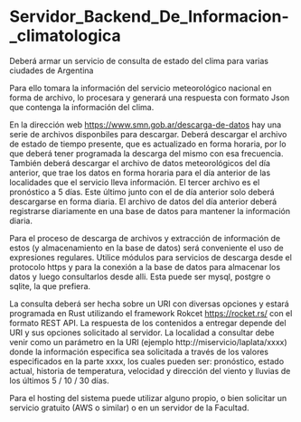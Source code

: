 # Servidor_Backend_De_Informacion-_climatologica
Deberá armar un servicio de consulta de estado del clima para varias ciudades de Argentina

Para ello tomara la información del servicio meteorológico nacional en forma de archivo, lo procesara y generará una respuesta con formato Json que contenga la información del clima.

En la dirección web https://www.smn.gob.ar/descarga-de-datos hay una serie de archivos disponbiles para descargar. Deberá descargar el archivo de estado de tiempo presente, que es actualizado en forma horaria, por lo que deberá tener programada la descarga del mismo con esa frecuencia. También deberá descargar el archivo de datos meteorológicos del día anterior, que trae los datos en forma horaria para el día anterior de las localidades que el servicio lleva información. El tercer archivo es el pronóstico a 5 días. Este último junto con el de día anterior solo deberá descargarse en forma diaria. El archivo de datos del día anterior deberá registrarse diariamente en una base de datos para mantener la información diaria.

Para el proceso de descarga de archivos y extracción de información de estos (y almacenamiento en la base de datos) será conveniente el uso de expresiones regulares. Utilice módulos para servicios de descarga desde el protocolo https y para la conexión a la base de datos para almacenar los datos y luego consultarlos desde alli. Esta puede ser mysql, postgre o sqlite, la que prefiera.

La consulta deberá ser hecha sobre un URI con diversas opciones y estará programada en Rust utilizando el framework Rokcet https://rocket.rs/ con el formato REST API. La respuesta de los contenidos a entregar depende del URI y sus opciones solicitado al servidor. La localidad a consultar debe venir como un parámetro en la URI (ejemplo http://miservicio/laplata/xxxx) donde la información especifica sea solicitada a través de los valores especificados en la parte xxxx, los cuales pueden ser: pronóstico, estado actual, historia de temperatura, velocidad y dirección del viento y lluvias de los últimos 5 / 10 / 30 días.

Para el hosting del sistema puede utilizar alguno propio, o bien solicitar un servicio gratuito (AWS o similar) o en un servidor de la Facultad.
